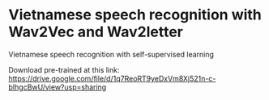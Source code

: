 # Vietnamese speech recognition with Wav2Vec and Wav2letter
Vietnamese speech recognition with self-supervised learning


Download pre-trained at this link:
https://drive.google.com/file/d/1q7ReoRT9yeDxVm8Xj521n-c-bIhgcBwU/view?usp=sharing

